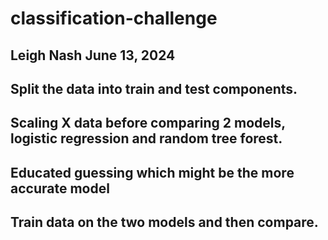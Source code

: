 # classification-challenge
## Leigh Nash June 13, 2024

## Split the data into train and test components.
## Scaling X data before comparing 2 models, logistic regression and random tree forest.

## Educated guessing which might be the more accurate model
## Train data on the two models and then compare.


